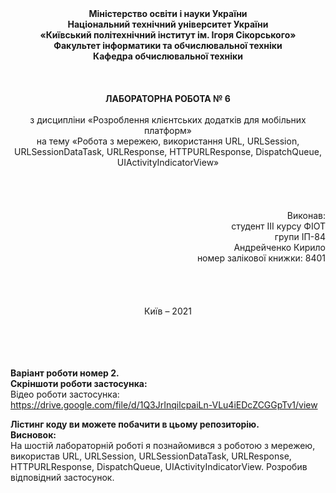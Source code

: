 <div align = "center"><strong>
Міністерство освіти і науки України<br>
Національний технічний університет України<br>
«Київський політехнічний інститут ім. Ігоря Сікорського»<br>
Факультет інформатики та обчислювальної техніки<br>
Кафедра обчислювальної техніки<br><br><br><br>
</strong></div>

<div align = "center" bold = ""><strong>ЛАБОРАТОРНА РОБОТА № 6</strong><br><br>
з дисципліни «Розроблення клієнтських додатків для мобільних платформ»<br>
на тему «Робота з мережею, використання URL, URLSession, URLSessionDataTask, URLResponse, HTTPURLResponse, DispatchQueue, UIActivityIndicatorView»</div><br><br><br><br>

<div align = "right" >Виконав:<br>
студент ІІІ курсу ФІОТ<br>                        
групи ІП-84<br>                                
Андрейченко Кирило<br>
номер залікової книжки: 8401<br></div><br><br><br><br>

<div align = "center">Київ – 2021</div><br><br><br><br>

<strong>Варіант роботи номер 2.</strong><br>
<strong>Скріншоти роботи застосунка:</strong><br>
Відео роботи застосунка:<br>
https://drive.google.com/file/d/1Q3JrInqilcpaiLn-VLu4iEDcZCGGpTv1/view



<strong>Лістинг коду ви можете побачити в цьому репозиторію.</strong><br>
<strong>Висновок:</strong><br>
На шостій лабораторній роботі я познайомився з роботою з мережею, використав URL, URLSession, URLSessionDataTask, URLResponse, HTTPURLResponse, DispatchQueue, UIActivityIndicatorView. Розробив відповідний застосунок.

